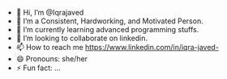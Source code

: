 - 👋 Hi, I’m @Iqrajaved 
- 👀 I’m a Consistent, Hardworking, and Motivated Person.
- 🌱 I’m currently learning advanced programming stuffs.
- 💞️ I’m looking to collaborate on linkedin.
- 📫 How to reach me https://www.linkedin.com/in/iqra-javed- 
- 😄 Pronouns: she/her
- ⚡ Fun fact: ...

<!---
Iqrajav/Iqrajav is a ✨ special ✨ repository because its `README.md` (this file) appears on your GitHub profile.
You can click the Preview link to take a look at your changes.
--->
